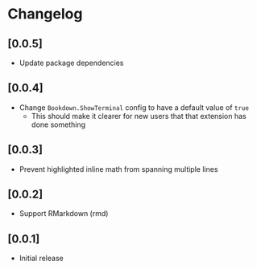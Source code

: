 # Changelog

## [0.0.5]

- Update package dependencies 

## [0.0.4]

- Change `Bookdown.ShowTerminal` config to have a default value of `true`
  + This should make it clearer for new users that that extension has done something 

## [0.0.3]

- Prevent highlighted inline math from spanning multiple lines

## [0.0.2]

- Support RMarkdown (rmd)

## [0.0.1]

- Initial release